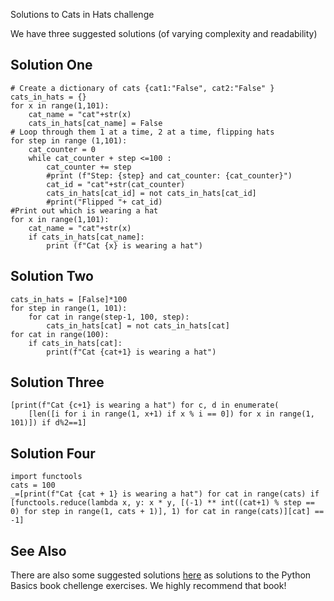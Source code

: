 Solutions to Cats in Hats challenge

We have three suggested solutions (of varying complexity and readability)

## Solution One

    # Create a dictionary of cats {cat1:"False", cat2:"False" }  
    cats_in_hats = {}
    for x in range(1,101):
        cat_name = "cat"+str(x)
        cats_in_hats[cat_name] = False
    # Loop through them 1 at a time, 2 at a time, flipping hats
    for step in range (1,101):
        cat_counter = 0
        while cat_counter + step <=100 :
            cat_counter += step
            #print (f"Step: {step} and cat_counter: {cat_counter}")
            cat_id = "cat"+str(cat_counter)
            cats_in_hats[cat_id] = not cats_in_hats[cat_id]
            #print("Flipped "+ cat_id)
    #Print out which is wearing a hat        
    for x in range(1,101):
        cat_name = "cat"+str(x)
        if cats_in_hats[cat_name]:
            print (f"Cat {x} is wearing a hat")

## Solution Two

    cats_in_hats = [False]*100
    for step in range(1, 101):
        for cat in range(step-1, 100, step):
            cats_in_hats[cat] = not cats_in_hats[cat]
    for cat in range(100):
        if cats_in_hats[cat]:
            print(f"Cat {cat+1} is wearing a hat")

## Solution Three

    [print(f"Cat {c+1} is wearing a hat") for c, d in enumerate(
        [len([i for i in range(1, x+1) if x % i == 0]) for x in range(1, 101)]) if d%2==1]

## Solution Four

    import functools
    cats = 100
    _=[print(f"Cat {cat + 1} is wearing a hat") for cat in range(cats) if [functools.reduce(lambda x, y: x * y, [(-1) ** int((cat+1) % step == 0) for step in range(1, cats + 1)], 1) for cat in range(cats)][cat] == -1]

## See Also

There are also some suggested solutions [here](https://github.com/realpython/python-basics-exercises/tree/master/ch09-lists-tuples-and-dictionaries) as solutions to the Python Basics book chellenge exercises. We highly recommend that book! 
